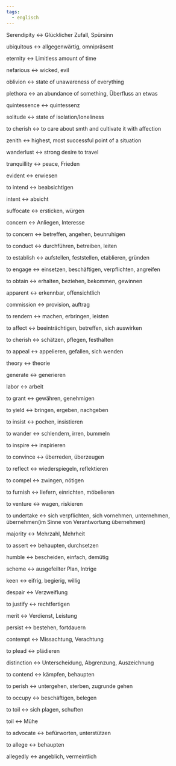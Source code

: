 ```yaml
---
tags:
  - englisch
---
```

Serendipity <-> Glücklicher Zufall, Spürsinn
<!--SR:!2024-10-02,68,312!2024-10-05,68,317-->

ubiquitous <-> allgegenwärtig, omnipräsent
<!--SR:!2024-09-23,59,310!2024-09-04,41,297-->

eternity <-> Limitless amount of time
<!--SR:!2024-09-20,57,312!2024-09-30,65,317-->

nefarious <-> wicked, evil
<!--SR:!2024-10-02,68,312!2024-09-26,61,317-->

oblivion <-> state of unawareness of everything
<!--SR:!2024-08-31,41,292!2024-10-12,75,325-->

plethora <-> an abundance of something, Überfluss an etwas
<!--SR:!2024-10-04,67,317!2024-09-18,55,312-->

quintessence <-> quintessenz
<!--SR:!2024-09-19,58,312!2024-09-25,61,317-->

solitude <-> state of isolation/loneliness
<!--SR:!2024-09-16,55,310!2024-10-06,69,317-->

to cherish <-> to care about smth and cultivate it with affection
<!--SR:!2024-09-24,61,317!2024-09-01,44,290-->

zenith <-> highest, most successful point of a situation
<!--SR:!2024-09-15,50,305!2024-08-23,36,290-->

wanderlust <-> strong desire to travel
<!--SR:!2024-09-22,59,317!2024-09-15,55,312-->

tranquillity <-> peace, Frieden
<!--SR:!2024-09-09,50,292!2024-09-21,58,317-->

evident <-> erwiesen
<!--SR:!2024-08-15,16,332!2024-08-19,19,338-->

to intend <-> beabsichtigen
<!--SR:!2024-08-14,15,332!2024-08-19,19,338-->

intent <-> absicht
<!--SR:!2024-08-14,15,332!2024-08-17,17,338-->

suffocate <-> ersticken, würgen
<!--SR:!2024-08-15,16,332!2024-08-18,18,338-->

concern <-> Anliegen, Interesse
<!--SR:!2024-08-01,3,278!2024-08-16,17,332-->

to concern <-> betreffen, angehen, beunruhigen
<!--SR:!2024-08-08,6,278!2024-08-16,17,332-->

to conduct <-> durchführen, betreiben, leiten
<!--SR:!2024-08-12,14,312!2024-08-19,19,338-->

to establish <-> aufstellen, feststellen, etablieren, gründen
<!--SR:!2024-08-09,7,318!2024-08-18,19,332-->

to engage <-> einsetzen, beschäftigen, verpflichten, angreifen
<!--SR:!2024-08-04,2,252!2024-08-01,1,248-->

to obtain <-> erhalten, beziehen, bekommen, gewinnen
<!--SR:!2024-08-05,7,292!2024-08-09,7,318-->

apparent <-> erkennbar, offensichtlich
<!--SR:!2024-08-13,14,312!2024-08-05,3,258-->

commission <-> provision, auftrag
<!--SR:!2024-08-12,13,318!2024-08-16,16,332-->

to rendern <-> machen, erbringen, leisten
<!--SR:!2024-08-01,1,297!2024-08-02,3,252-->

to affect <-> beeinträchtigen, betreffen, sich auswirken
<!--SR:!2024-08-17,18,332!2024-08-20,20,338-->

to cherish <-> schätzen, pflegen, festhalten
<!--SR:!2024-08-15,16,332!2024-08-16,16,338-->

to appeal <-> appelieren, gefallen, sich wenden
<!--SR:!2024-08-01,3,278!2024-08-03,4,332-->

theory <-> theorie
<!--SR:!2024-08-20,18,348!2024-08-18,18,338-->

generate <-> generieren
<!--SR:!2024-08-22,20,348!2024-08-19,19,338-->

labor <-> arbeit
<!--SR:!2024-08-22,20,348!2024-08-17,17,338-->

to grant <-> gewähren, genehmigen
<!--SR:!2024-08-17,17,338!2024-08-03,4,308-->

to yield <-> bringen, ergeben, nachgeben
<!--SR:!2024-08-01,3,278!2024-08-04,4,312-->

to insist <-> pochen, insistieren
<!--SR:!2024-08-20,20,338!2024-08-02,4,328-->

to wander <-> schlendern, irren, bummeln
<!--SR:!2024-08-16,16,338!2024-08-03,4,308-->

to inspire <-> inspirieren
<!--SR:!2024-08-17,17,338!2024-08-18,16,348-->

to convince <-> überreden, überzeugen
<!--SR:!2024-08-02,4,328!2024-08-18,18,338-->

to reflect <-> wiederspiegeln, reflektieren
<!--SR:!2024-08-20,20,338!2024-08-02,4,328-->

to compel <-> zwingen, nötigen
<!--SR:!2024-08-10,11,318!2024-08-02,4,328-->

to furnish <-> liefern, einrichten, möbelieren
<!--SR:!2024-08-02,4,328!2024-08-16,16,338-->

to venture <-> wagen, riskieren
<!--SR:!2024-08-19,17,348!2024-08-20,20,338-->

to undertake <-> sich verpflichten, sich vornehmen, unternehmen, übernehmen(im Sinne von Verantwortung übernehmen)
<!--SR:!2024-08-02,3,258!2024-08-04,4,337-->

majority <-> Mehrzahl, Mehrheit
<!--SR:!2024-08-02,4,328!2024-08-16,16,338-->

to assert <-> behaupten, durchsetzen
<!--SR:!2024-08-01,3,278!2024-08-03,4,334-->

humble <-> bescheiden, einfach, demütig
<!--SR:!2024-08-17,17,338!2024-08-03,4,308-->

scheme <-> ausgefeilter Plan, Intrige
<!--SR:!2024-08-19,17,348!2024-08-16,16,338-->

keen <-> eifrig, begierig, willig
<!--SR:!2024-08-04,2,288!2024-08-20,20,338-->

despair <-> Verzweiflung
<!--SR:!2024-08-19,17,348!2024-08-19,19,338-->

to justify <-> rechtfertigen
<!--SR:!2024-08-20,18,348!2024-08-18,18,338-->

merit <-> Verdienst, Leistung
<!--SR:!2024-08-02,4,328!2024-08-17,17,338-->

persist <-> bestehen, fortdauern
<!--SR:!2024-08-17,17,338!2024-08-03,4,308-->

contempt <-> Missachtung, Verachtung
<!--SR:!2024-08-12,10,308!2024-08-18,18,338-->

to plead <-> plädieren
<!--SR:!2024-08-20,20,338!2024-08-21,19,348-->

distinction <-> Unterscheidung, Abgrenzung, Auszeichnung
<!--SR:!2024-08-09,10,318!2024-08-18,16,348-->

to contend <-> kämpfen, behaupten
<!--SR:!2024-08-20,18,348!2024-08-13,14,318-->

to perish <-> untergehen, sterben, zugrunde gehen
<!--SR:!2024-08-02,4,328!2024-08-17,17,338-->

to occupy <-> beschäftigen, belegen
<!--SR:!2024-08-17,17,338!2024-08-19,17,348-->

to toil <-> sich plagen, schuften
<!--SR:!2024-08-20,20,338!2024-08-21,19,348-->

toil <-> Mühe
<!--SR:!2024-08-18,18,338!2024-08-21,19,348-->

to advocate <-> befürworten, unterstützen
<!--SR:!2024-08-18,16,348!2024-08-19,19,338-->

to allege <-> behaupten
<!--SR:!2024-08-22,20,348!2024-08-16,16,338-->

allegedly <-> angeblich, vermeintlich
<!--SR:!2024-08-13,11,328!2024-08-18,18,338-->



